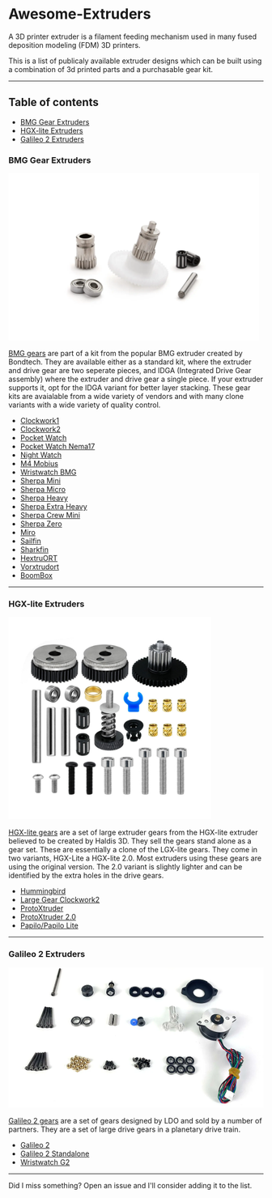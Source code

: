 # Awesome-Extruders

A 3D printer extruder is a filament feeding mechanism used in many fused deposition modeling (FDM) 3D printers. 

This is a list of publicaly available extruder designs which can be built using a combination of 3d printed parts and a purchasable gear kit.

--------------------

## Table of contents
- [BMG Gear Extruders](#bmg-gear-extruders)
- [HGX-lite Extruders](#hgx-lite-extruders)
- [Galileo 2 Extruders](#galileo-2-extruders)
### BMG Gear Extruders
<img src="bmg.png" width="495" height="330">

[BMG gears](https://www.bondtech.se/product-category/extruders/bmg-series/?srsltid=AfmBOoqG_gRRpSIDdcMdXtBJIBlN_L-gR9r2ktUPrTVjUjdEChwsAM0k) are part of a kit 
from the popular BMG extruder created by Bondtech. They are available either as a standard kit, where the extruder and drive gear are two seperate pieces, and 
IDGA (Integrated Drive Gear assembly) where the extruder and drive gear a single piece. If your extruder supports it, opt for the IDGA variant for better layer stacking.
These gear kits are avaialable from a wide variety of vendors and with many clone variants with a wide variety of quality control.

- [Clockwork1](https://github.com/VoronDesign/Voron-Afterburner/releases)
- [Clockwork2](https://github.com/VoronDesign/Voron-Stealthburner)
- [Pocket Watch](https://github.com/VoronDesign/Voron-0/tree/Voron0.0/VORON_Pocketwatch)
- [Pocket Watch Nema17](https://mods.vorondesign.com/details/1rw8IyTJO2hoMYllya1IgQ)
- [Night Watch](https://github.com/VoronDesign/Pocket-Watch/tree/main)
- [M4 Mobius](https://github.com/VoronDesign/Mobius-Extruder)
- [Wristwatch BMG](https://github.com/bythorsthunder/Voron_Mods/tree/main/Wristwatch_Extruder_BMG)
- [Sherpa Mini](https://github.com/Annex-Engineering/Sherpa_Mini-Extruder)
- [Sherpa Micro](https://github.com/Annex-Engineering/Sherpa_Micro-Extruder)
- [Sherpa Heavy](https://github.com/Annex-Engineering/Sherpa_Heavy-Extruder)
- [Sherpa Extra Heavy](https://www.printables.com/model/549890-sherpa-extra-heavy-with-nema17-update-2)
- [Sherpa Crew Mini](https://github.com/jrlomas/Sherpa-Crew-Mini)
- [Sherpa Zero](https://github.com/jrlomas/Sherpa-Zero)
- [Miro](https://github.com/jrlomas/miro-extruder)
- [Sailfin](https://github.com/CroXY3D/Sailfin-Extruder)
- [Sharkfin](https://github.com/KayosMaker/Sharkfin_Extruder)
- [HextruORT](https://github.com/MirageC79/HextrudORT)
- [Vorxtrudort](https://github.com/nhchiu/VoronMods/tree/main/Extruders/Vorxtrudort)
- [BoomBox](https://www.printables.com/model/1236812-boombox-the-best-bowden-extruder-on-earth)

--------------------

### HGX-lite Extruders
<img src="hgx-lite.jpg" width="400" height="400">

[HGX-lite gears](https://www.aliexpress.us/item/3256804512828973.html?gatewayAdapt=glo2usa4itemAdapt) are a set of large extruder gears from the HGX-lite extruder believed to be created by Haldis 3D. They sell the gears stand alone as a gear set. These are essentially a clone of the LGX-lite gears. They come in two variants, HGX-Lite a HGX-lite 2.0.  Most extruders using these gears are using the original version. The 2.0 variant is slightly lighter and can be identified by the extra holes in the drive gears.

- [Hummingbird](https://github.com/nhchiu/VoronMods/tree/main/Extruders/Hummingbird)
- [Large Gear Clockwork2](https://github.com/nhchiu/VoronMods/tree/main/Extruders/Large_Gear_Clockwork2)
- [ProtoXtruder](https://github.com/nhchiu/VoronMods/tree/main/Extruders/ProtoXtruder)
- [ProtoXtruder 2.0](https://github.com/nhchiu/3DPrinter-Designs/tree/main/ProtoXtruder_2.0)
- [Papilo/Papilo Lite](https://github.com/kevinakasam/Papilio-Belt-Extruder)

--------------------

### Galileo 2 Extruders
<img src="galileo2.png" width="555" height="277">

[Galileo 2 gears](https://github.com/JaredC01/Galileo2) are a set of gears designed by LDO and sold by a number of partners. They are a set of large drive gears in a planetary drive train. 

- [Galileo 2](https://github.com/JaredC01/Galileo2/tree/main/galileo2_extruder)
- [Galileo 2 Standalone](https://github.com/JaredC01/Galileo2/tree/main/galileo2_standalone)
- [Wristwatch G2](https://github.com/tetsu97/WristWatch-G2-Extruder)

--------------------

Did I miss something? Open an issue and I'll consider adding it to the list.


